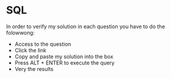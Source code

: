 # SQL
In order to verify my solution in each question you have to do the folowwong:
- Access to the question
- Click the link
- Copy and paste my solution into the box
- Press ALT + ENTER to execute the query
- Very the results
